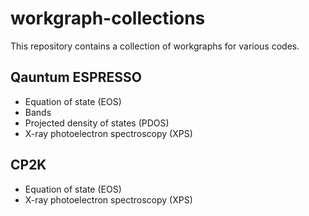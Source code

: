 # workgraph-collections
This repository contains a collection of workgraphs for various codes.

## Qauntum ESPRESSO

- Equation of state (EOS)
- Bands
- Projected density of states (PDOS)
- X-ray photoelectron spectroscopy (XPS)




## CP2K

- Equation of state (EOS)
- X-ray photoelectron spectroscopy (XPS)
